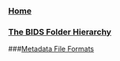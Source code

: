 ### [Home](https://github.com/INCF/bids-starter-kit/wiki)
### [The BIDS Folder Hierarchy](The-BIDS-folder-hierarchy)
###[Metadata File Formats](Metadata-file-formats)